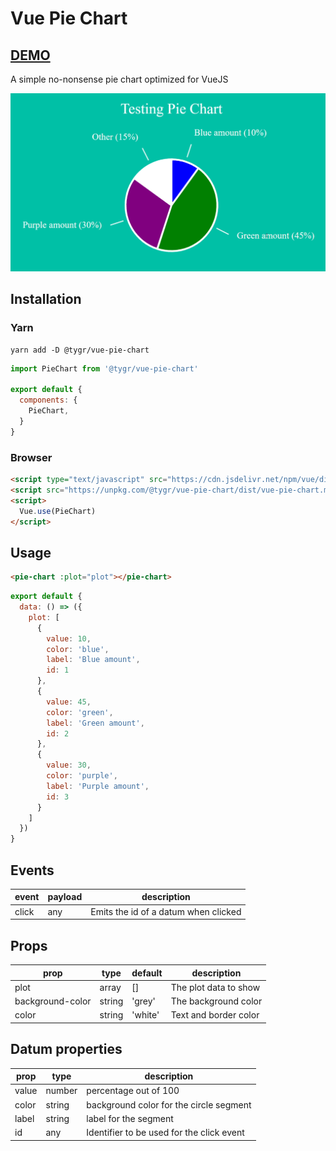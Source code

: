 # Vue Pie Chart

## [DEMO](https://vue-pie-chart.tygr.info)

A simple no-nonsense pie chart optimized for VueJS

![demo](pie-chart.gif)

## Installation

### Yarn
```
yarn add -D @tygr/vue-pie-chart
```
```js
import PieChart from '@tygr/vue-pie-chart'

export default {
  components: {
    PieChart,
  }
}
```

### Browser
```html
<script type="text/javascript" src="https://cdn.jsdelivr.net/npm/vue/dist/vue.js"></script>
<script src="https://unpkg.com/@tygr/vue-pie-chart/dist/vue-pie-chart.min.js"></script>
<script>
  Vue.use(PieChart)
</script>
```

## Usage

```html
<pie-chart :plot="plot"></pie-chart>
```
```js
export default {
  data: () => ({
    plot: [
      {
        value: 10,
        color: 'blue',
        label: 'Blue amount',
        id: 1
      },
      {
        value: 45,
        color: 'green',
        label: 'Green amount',
        id: 2
      },
      {
        value: 30,
        color: 'purple',
        label: 'Purple amount',
        id: 3
      }
    ]
  })
}
```

## Events

| event | payload | description                          |
| ----- | ------- | ------------------------------------ |
| click | any     | Emits the id of a datum when clicked |

## Props

| prop             | type   | default | description           |
| ---------------- | ------ | ------- | --------------------- |
| plot             | array  | []      | The plot data to show | 
| background-color | string | 'grey'  | The background color  |
| color            | string | 'white' | Text and border color |

## Datum properties

| prop  | type   | description                               |
| ----- | ------ | ----------------------------------------- |
| value | number | percentage out of 100                     |
| color | string | background color for the circle segment   |
| label | string | label for the segment                     |
| id    | any    | Identifier to be used for the click event |